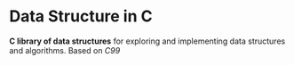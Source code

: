 # Data Structure in C

**C library of data structures** for exploring and implementing data structures and algorithms.
Based on *C99*


